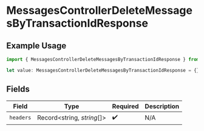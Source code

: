 # MessagesControllerDeleteMessagesByTransactionIdResponse

## Example Usage

```typescript
import { MessagesControllerDeleteMessagesByTransactionIdResponse } from "@novu/api/models/operations";

let value: MessagesControllerDeleteMessagesByTransactionIdResponse = {};
```

## Fields

| Field                      | Type                       | Required                   | Description                |
| -------------------------- | -------------------------- | -------------------------- | -------------------------- |
| `headers`                  | Record<string, *string*[]> | :heavy_check_mark:         | N/A                        |